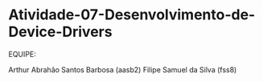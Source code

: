 # Atividade-07-Desenvolvimento-de-Device-Drivers

EQUIPE: 

Arthur Abrahão Santos Barbosa (aasb2)
Filipe Samuel da Silva (fss8)
